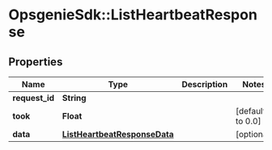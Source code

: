 # OpsgenieSdk::ListHeartbeatResponse

## Properties
Name | Type | Description | Notes
------------ | ------------- | ------------- | -------------
**request_id** | **String** |  | 
**took** | **Float** |  | [default to 0.0]
**data** | [**ListHeartbeatResponseData**](ListHeartbeatResponseData.md) |  | [optional] 


